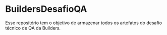 # BuildersDesafioQA
Esse repositório tem o objetivo de armazenar todos os artefatos do desafio técnico de QA da Builders.
